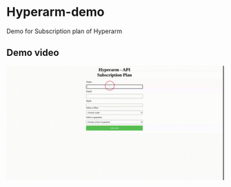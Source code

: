 # Hyperarm-demo 

Demo for Subscription plan of Hyperarm

## Demo video

![Plan process](https://github.com/AreaLayer/Hyperarm-demo/blob/main/demo-video/Test2.gif)
